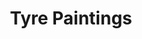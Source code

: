 ---
title: Tyre Paintings
description_markdown: >-
  This series of works has developed in response to finding eroded tyres and
  rubber washed up in abundance along the coast line. The mixed media paintings
  are framed by found rubber giving them the appearance of a porthole, like
  being out at sea. The use of eroded rubber tyres also symbolizes many
  different&nbsp; journeys and glimpses into other worlds.
_gallery_date:
permalink: /paintings/tyre-marks/
archive: false
main_image_path: /assets/images/3572a-screen-copy-2.jpg
thumb_crop: true
images:
  - image_path: /assets/images/088-screen-copy.jpg
    image_title: Overlooked Beauty
    image_description: |-
      Oil , mirrors and textiles on found wood, found rubber edging, 2019
      W45 H46 D3.5 cms
  - image_path: /assets/images/090-screen-copy.jpg
    image_title: 'Overlooked Beauty, detail'
    image_description:
  - image_path: /assets/images/072-screen-copy.jpg
    image_title: Carnival
    image_description: |-
      Oil and newsprint on found wood, found rubber frame, 2018
      W30.5 L31 D3.5 cms
  - image_path: /assets/images/074-screen-copy.jpg
    image_title: 'Carnival, detail'
    image_description:
  - image_path: /assets/images/077-screen-copy.jpg
    image_title: Look at me now
    image_description: |-
      Oil paint and Newsprint on found wood, 2018
      W30 L31 D3.5 cms
  - image_path: /assets/images/081-screen-copy.jpg
    image_title: 'Look at me now, detail'
    image_description:
  - image_path: /assets/images/3572a-screen-copy-2.jpg
    image_title: That Island Feeling
    image_description:
  - image_path: /assets/images/3572-screen-copy.jpg
    image_title: 'That island feeling, detail'
    image_description:
_options:
  image_path:
    width: 1200
    height: 1200
    resize_style: contain
    mime_type: image/jpeg
  main_image_path:
    width: 1200
    height: 800
    resize_style: contain
    mime_type: image/jpeg
_comments:
  title: Gallery title
  permalink: Be careful editing this
  main_image_path: Image used to represent your gallery
  images: Add and edit your gallery images here
  image_description: May only be used in the close up of an image
---